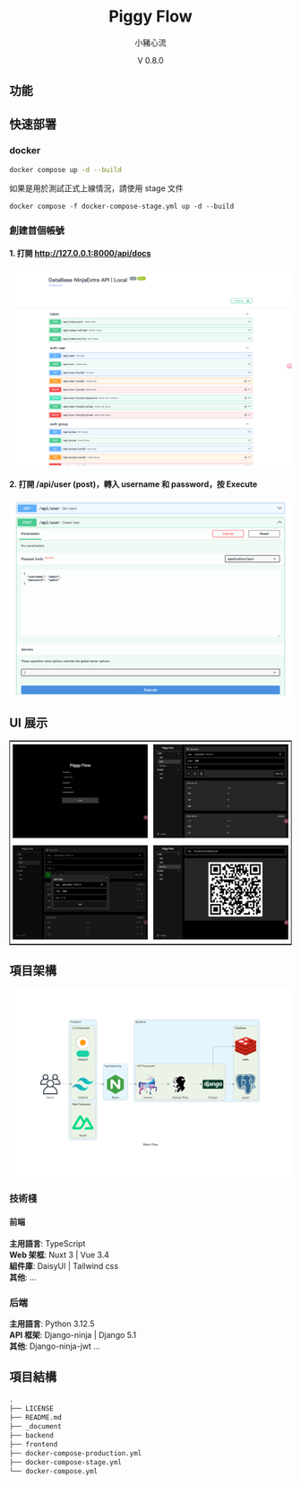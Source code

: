 <p align="center">
    <!-- <img width="192px" src="./docs/Logo/CY_Logo_Q2.png" > -->
</p>
<h1 align="center"><b>Piggy Flow</b></h1>

<p align="center">小豬心流</p>
<p align="center">V 0.8.0</p>

<main style="text-align: center;">
</main>

## 功能

## 快速部署

### docker

```bash
docker compose up -d --build
```

如果是用於測試正式上線情況，請使用 stage 文件

```
docker compose -f docker-compose-stage.yml up -d --build
```

### 創建首個帳號

#### 1. 打開 http://127.0.0.1:8000/api/docs

<img src= "https://raw.githubusercontent.com/AnsonCar/PiggyFlow/main/_document/vitepress/src/public/demo/demo-user.png" alt="Demo user"/></td>

#### 2. 打開 /api/user (post)，轉入 username 和 password，按 Execute

<img src= "https://raw.githubusercontent.com/AnsonCar/PiggyFlow/main/_document/vitepress/src/public/demo/demo-user-create.png" alt="Demo user create" /></td>

## UI 展示

<table style="border-collapse: collapse; border: 1px solid black;">
  <tr>
    <td style="width:40%;padding: 5px;background-color:#fff;">
      <img src= "https://raw.githubusercontent.com/AnsonCar/PiggyFlow/main/_document/vitepress/src/public/demo/demo1.png" alt="Demo1"   />
    </td>
    <td style="width:40%;padding: 5px;background-color:#fff;">
      <img src= "https://raw.githubusercontent.com/AnsonCar/PiggyFlow/main/_document/vitepress/src/public/demo/demo2.png" alt="Demo2"   />
    </td>
  </tr>
  <tr>
    <td style="width:40%;padding: 5px;background-color:#fff;">
      <img src= "https://raw.githubusercontent.com/AnsonCar/PiggyFlow/main/_document/vitepress/src/public/demo/demo3.png" alt="Demo3" />
    </td>
    <td style="width:40%;padding: 5px;background-color:#fff;">
      <img src= "https://raw.githubusercontent.com/AnsonCar/PiggyFlow/main/_document/vitepress/src/public/demo/demo4.png" alt="Demo4"/>
    </td>
  </tr>
</table>

## 項目架構

![](https://raw.githubusercontent.com/AnsonCar/PiggyFlow/v0.0.7/_document/vitepress/src/public/MainWorkFlow.png)

### 技術棧

#### 前端

**主用語言**: TypeScript  
**Web 架框**: Nuxt 3 | Vue 3.4  
**組件庫**: DaisyUI | Tailwind css  
**其他**: ...

### 后端

**主用語言**: Python 3.12.5  
**API 框架**: Django-ninja | Django 5.1  
**其他**: Django-ninja-jwt ...

## 項目結構

```
.
├── LICENSE
├── README.md
├── _document
├── backend
├── frontend
├── docker-compose-production.yml
├── docker-compose-stage.yml
└── docker-compose.yml
```

